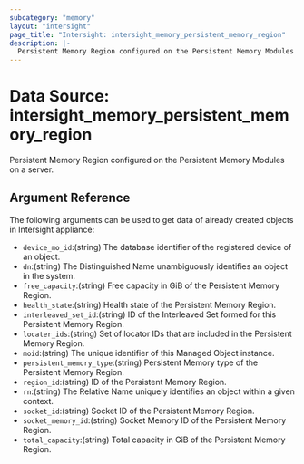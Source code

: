 ```yaml
---
subcategory: "memory"
layout: "intersight"
page_title: "Intersight: intersight_memory_persistent_memory_region"
description: |-
  Persistent Memory Region configured on the Persistent Memory Modules on a server.
---
```


# Data Source: intersight_memory_persistent_memory_region
Persistent Memory Region configured on the Persistent Memory Modules on a server.
## Argument Reference
The following arguments can be used to get data of already created objects in Intersight appliance:
* `device_mo_id`:(string) The database identifier of the registered device of an object. 
* `dn`:(string) The Distinguished Name unambiguously identifies an object in the system. 
* `free_capacity`:(string) Free capacity in GiB of the Persistent Memory Region. 
* `health_state`:(string) Health state of the Persistent Memory Region. 
* `interleaved_set_id`:(string) ID of the Interleaved Set formed for this Persistent Memory Region. 
* `locater_ids`:(string) Set of locator IDs that are included in the Persistent Memory Region. 
* `moid`:(string) The unique identifier of this Managed Object instance. 
* `persistent_memory_type`:(string) Persistent Memory type of the Persistent Memory Region. 
* `region_id`:(string) ID of the Persistent Memory Region. 
* `rn`:(string) The Relative Name uniquely identifies an object within a given context. 
* `socket_id`:(string) Socket ID of the Persistent Memory Region. 
* `socket_memory_id`:(string) Socket Memory ID of the Persistent Memory Region. 
* `total_capacity`:(string) Total capacity in GiB of the Persistent Memory Region. 

